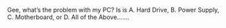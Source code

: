 <!--
id: 593900856
link: http://kevinisom.info/post/593900856/gee-whats-the-problem-with-my-pc-is-is-a-hard
slug: gee-whats-the-problem-with-my-pc-is-is-a-hard
date: Thu May 13 2010 13:31:24 GMT+1200 (NZST)
raw: {"blog_name":"kevinisom","id":593900856,"post_url":"http://kevinisom.info/post/593900856/gee-whats-the-problem-with-my-pc-is-is-a-hard","slug":"gee-whats-the-problem-with-my-pc-is-is-a-hard","type":"text","date":"2010-05-13 01:31:24 GMT","timestamp":1273714284,"state":"published","format":"html","reblog_key":"Rfhp9Huv","tags":[],"short_url":"http://tmblr.co/Zw68YyZPZKu","highlighted":[],"feed_item":"http://twitter.com/kev_nz/statuses/13884564943","from_feed_id":"650289","note_count":0,"title":null,"body":"<p>Gee, what&#8217;s the problem with my PC? Is is A. Hard Drive, B. Power Supply, C. Motherboard, or D. All of the Above&#8230;&#8230;.</p>"}
publish: 2010-05-013
tags: 
title: null
-->


Gee, what’s the problem with my PC? Is is A. Hard Drive, B. Power
Supply, C. Motherboard, or D. All of the Above…….


